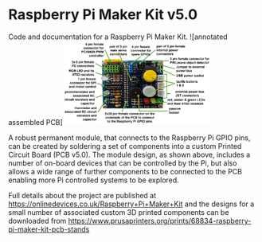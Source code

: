 # Raspberry Pi Maker Kit v5.0
 Code and documentation for a Raspberry Pi Maker Kit.
![annotated assembled PCB]<img src="images/annotated_assembled_PCB05_v2_900w.jpg" width="300" height="169">

A robust permanent module, that connects to the Raspberry Pi GPIO pins, can be created by soldering a set of components into a custom Printed Circuit Board (PCB v5.0). The module design, as shown above, includes a number of on-board devices that can be controlled by the Pi, but also allows a wide range of further components to be connected to the PCB enabling more Pi controlled systems to be explored.

Full details about the project are published at https://onlinedevices.co.uk/Raspberry+Pi+Maker+Kit and the designs for a small number of associated custom 3D printed components can be downloaded from https://www.prusaprinters.org/prints/68834-raspberry-pi-maker-kit-pcb-stands


